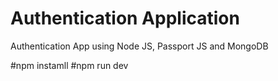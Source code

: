 # Authentication Application
Authentication App using Node JS, Passport JS and MongoDB

#npm instamll
#npm run dev
